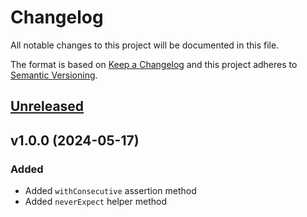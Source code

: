 # Changelog

All notable changes to this project will be documented in this file.

The format is based on [Keep a Changelog](http://keepachangelog.com/en/1.0.0/)
and this project adheres to [Semantic Versioning](http://semver.org/spec/v2.0.0.html).


## [Unreleased](https://github.com/inspirum/phpunit-extension/compare/v1.0.0...master)


## v1.0.0 (2024-05-17) 
### Added
- Added `withConsecutive` assertion method
- Added `neverExpect` helper method
